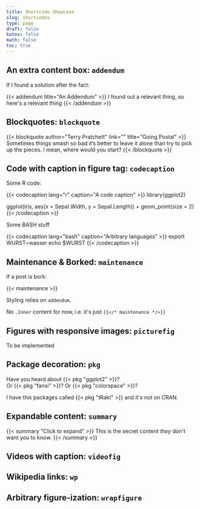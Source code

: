 ```yaml
---
title: Shortcode Showcase
slug: shortcodes
type: page
draft: false
katex: false
math: false
toc: true
---
```


## An extra content box: `addendum`

If I found a solution after the fact:

{{< addendum title="An Addendum" >}}
I found out a relevant thing, so here's a relevant thing
{{< /addendum >}}

## Blockquotes: `blockquote`

{{< blockquote author="Terry Pratchett" link="" title="Going Postal" >}}
Sometimes things smash so bad it’s better to leave it alone than try to pick up the pieces. I mean, where would you start?
{{< /blockquote >}}

## Code with caption in figure tag: `codecaption`

Some R code:

{{< codecaption lang="r" caption="A code caption" >}}
library(ggplot2)

ggplot(iris, aes(x = Sepal.Width, y = Sepal.Length)) +
  geom_point(size = 2)
{{< /codecaption >}}

Some BASH stuff

{{< codecaption lang="bash" caption="Arbitrary languages" >}}
export WURST=wasser
echo $WURST
{{< /codecaption >}}

## Maintenance & Borked: `maintenance`

If a post is bork:

{{< maintenance >}}

Styling relies on `addendum`.

No `.Inner` content for now, i.e. it's just `{{</* maintenance */>}}`

## Figures with responsive images: `picturefig`

To be implemented

## Package decoration: `pkg`

Have you heard about {{< pkg "ggplot2" >}}?  
Or {{< pkg "fansi" >}}? Or {{< pkg "colorspace" >}}?

I have this packages called {{< pkg "tRakt" >}} and it's not on CRAN.

## Expandable content: `summary`

{{< summary "Click to expand" >}}
This is the secret content *they* don't want you to know.
{{< /summary >}}

## Videos with caption: `videofig`

## Wikipedia links: `wp`

## Arbitrary figure-ization: `wrapfigure`
